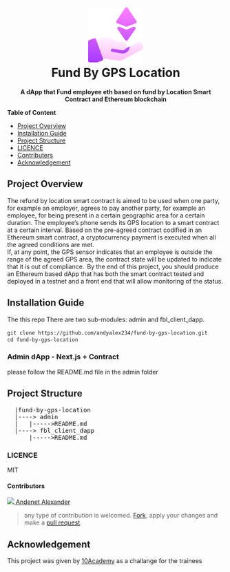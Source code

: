 
<h1 align="center"><img src="https://github.com/andyalex234/admin/blob/main/public/logo.png?raw=true" height="128"><br>Fund By GPS Location</h1>
<p align="center"><strong>A dApp that Fund employee eth  based on fund by Location Smart Contract and Ethereum blockchain</strong></p>


**Table of Content**
* [Project Overview](#project-overview)
* [Installation Guide](#installation-guide)
* [Project Structure](#project-structure)
* [LICENCE](#licence)
* [Contributers](#contributors)
* [Acknowledgement](#acknowledgement)

## Project Overview
The refund by location smart contract is aimed to be used when one party, for example an employer, agrees to pay another party, for example an employee, for being present in a certain geographic area for a certain duration. The employee’s phone sends its GPS location to a smart contract at a certain interval. Based on the pre-agreed contract codified in an Ethereum smart contract, a cryptocurrency payment is executed when all the agreed conditions are met.  
If, at any point, the GPS sensor indicates that an employee is outside the range of the agreed GPS area, the contract state will be updated to indicate that it is out of compliance.  
By the end of this project, you should produce an Ethereum based dApp that has both the smart contract tested and deployed in a testnet and a front end that will allow monitoring of the status.


## Installation Guide
The this repo There are two sub-modules: admin and fbl_client_dapp.
```
git clone https://github.com/andyalex234/fund-by-gps-location.git
cd fund-by-gps-location
```
### Admin dApp - Next.js + Contract
please follow the README.md file in the admin folder
## Project Structure
<pre>
  |fund-by-gps-location
  |----> admin
  |   |----->README.md
  |----> fbl_client_dapp
      |----->README.md
</pre>
### LICENCE
 MIT
#### Contributors

<a href = "https://github.com/andyalex234">
  <img src="https://contrib.rocks/image?repo=andyalex234/logistic-optimization" />
  Andenet Alexander
</a>

> any type of contribution is welcomed. [Fork](https://github.com/andyalex234/fund-by-gps-location/fork), apply your changes and make a [pull request](https://github.com/andyalex234/fund-by-gps-location/pull).

## Acknowledgement
This project was given by [10Academy](https://www.10academy.org/) as a challange for the trainees 

